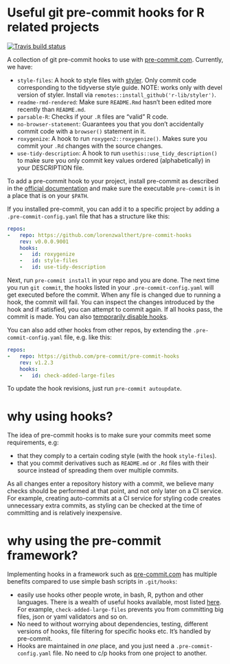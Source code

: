 
<!-- README.md is generated from README.Rmd. Please edit that file -->

# Useful git pre-commit hooks for R related projects

<!-- badges: start -->

[![Travis build
status](https://travis-ci.org/lorenzwalthert/pre-commit-hooks.svg?branch=master)](https://travis-ci.org/lorenzwalthert/pre-commit-hooks)
<!-- badges: end -->

A collection of git pre-commit hooks to use with
[pre-commit.com](pre-commit.com). Currently, we have:

  - `style-files`: A hook to style files with
    [styler](https://styler.r-lib.org). Only commit code corresponding
    to the tidyverse style guide. NOTE: works only with devel version of
    styler. Install via `remotes::install_github('r-lib/styler')`.
  - `readme-rmd-rendered`: Make sure `README.Rmd` hasn’t been edited
    more recently than `README.md`.
  - `parsable-R`: Checks if your `.R` files are “valid” R code.
  - `no-browser-statement`: Guarantees you that you don’t accidentally
    commit code with a `browser()` statement in it.
  - `roxygenize`: A hook to run `roxygen2::roxygenize()`. Makes sure you
    commit your `.Rd` changes with the source changes.
  - `use-tidy-description`: A hook to run
    `usethis::use_tidy_description()` to make sure you only commit key
    values ordered (alphabetically) in your DESCRIPTION file.

To add a pre-commit hook to your project, install pre-commit as
described in the [official documentation](https://pre-commit.com/#intro)
and make sure the executable `pre-commit` is in a place that is on your
`$PATH`.

If you installed pre-commit, you can add it to a specific project by
adding a `.pre-commit-config.yaml` file that has a structure like this:

``` yaml
repos:
-   repo: https://github.com/lorenzwalthert/pre-commit-hooks
    rev: v0.0.0.9001
    hooks: 
    -   id: roxygenize
    -   id: style-files
    -   id: use-tidy-description
```

Next, run `pre-commit install` in your repo and you are done. The next
time you run `git commit`, the hooks listed in your
`.pre-commit-config.yaml` will get executed before the commit. When any
file is changed due to running a hook, the commit will fail. You can
inspect the changes introduced by the hook and if satisfied, you can
attempt to commit again. If all hooks pass, the commit is made. You can
also [temporarily disable
hooks](https://pre-commit.com/#temporarily-disabling-hooks).

You can also add other hooks from other repos, by extending the
`.pre-commit-config.yaml` file, e.g. like this:

``` yaml
repos:
-   repo: https://github.com/pre-commit/pre-commit-hooks
    rev: v1.2.3
    hooks: 
    -   id: check-added-large-files
```

To update the hook revisions, just run `pre-commit autoupdate`.

# why using hooks?

The idea of pre-commit hooks is to make sure your commits meet some
requirements, e.g:

  - that they comply to a certain coding style (with the hook
    `style-files`).
  - that you commit derivatives such as `README.md` or `.Rd` files with
    their source instead of spreading them over multiple commits.

As all changes enter a repository history with a commit, we believe many
checks should be performed at that point, and not only later on a CI
service. For example, creating auto-commits at a CI service for styling
code creates unnecessary extra commits, as styling can be checked at the
time of committing and is relatively inexpensive.

# why using the pre-commit framework?

Implementing hooks in a framework such as
[pre-commit.com](https://pre-commit.com) has multiple benefits compared
to use simple bash scripts in `.git/hooks`:

  - easily use hooks other people wrote, in bash, R, python and other
    languages. There is a wealth of useful hooks available, most listed
    [here](https://pre-commit.com/hooks.html). For example,
    `check-added-large-files` prevents you from committing big files,
    json or yaml validators and so on.
  - No need to without worrying about dependencies, testing, different
    versions of hooks, file filtering for specific hooks etc. It’s
    handled by pre-commit.
  - Hooks are maintained in *one* place, and you just need a
    `.pre-commit-config.yaml` file. No need to c/p hooks from one
    project to another.
